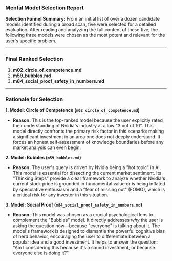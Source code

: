 ### Mental Model Selection Report

**Selection Funnel Summary:**
From an initial list of over a dozen candidate models identified during a broad scan, five were selected for a detailed evaluation. After reading and analyzing the full content of these five, the following three models were chosen as the most potent and relevant for the user's specific problem.

---

### Final Ranked Selection

1.  **m02_circle_of_competence.md**
2.  **m59_bubbles.md**
3.  **m84_social_proof_safety_in_numbers.md**

---

### Rationale for Selection

**1. Model: Circle of Competence (`m02_circle_of_competence.md`)**
*   **Reason:** This is the top-ranked model because the user explicitly rated their understanding of Nvidia's industry at a low "3 out of 10". This model directly confronts the primary risk factor in this scenario: making a significant investment in an area one does not deeply understand. It forces an honest self-assessment of knowledge boundaries before any market analysis can even begin.

**2. Model: Bubbles (`m59_bubbles.md`)**
*   **Reason:** The user's query is driven by Nvidia being a "hot topic" in AI. This model is essential for dissecting the current market sentiment. Its "Thinking Steps" provide a clear framework to analyze whether Nvidia's current stock price is grounded in fundamental value or is being inflated by speculative enthusiasm and a "fear of missing out" (FOMO), which is a critical risk for any investor in this situation.

**3. Model: Social Proof (`m84_social_proof_safety_in_numbers.md`)**
*   **Reason:** This model was chosen as a crucial psychological lens to complement the "Bubbles" model. It directly addresses *why* the user is asking the question now—because "everyone" is talking about it. The model's framework is designed to dismantle the powerful cognitive bias of herd behavior, encouraging the user to differentiate between a popular idea and a good investment. It helps to answer the question: "Am I considering this because it's a sound investment, or because everyone else is doing it?"
